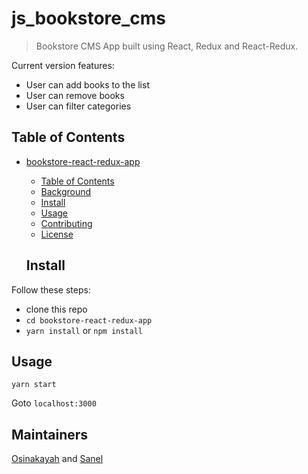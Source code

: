 # js_bookstore_cms

> Bookstore CMS App built using React, Redux and React-Redux.

Current version features:

- User can add books to the list
- User can remove books
- User can filter categories



## Table of Contents

- [bookstore-react-redux-app](#bookstore-react-redux-app)
  - [Table of Contents](#table-of-contents)
  - [Background](#background)
  - [Install](#install)
  - [Usage](#usage)
  - [Contributing](#contributing)
  - [License](#license)
  
  ## Install

Follow these steps:
  - clone this repo
  - `cd bookstore-react-redux-app`
  - `yarn install` or `npm install`

## Usage

```
yarn start
```

Goto `localhost:3000`

## Maintainers

  [Osinakayah](https://github.com/osinakayah) and [Sanel](https://github.com/sanelca)
